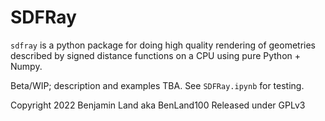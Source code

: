 # SDFRay

`sdfray` is a python package for doing high quality rendering of geometries
described by signed distance functions on a CPU using pure Python + Numpy. 

Beta/WIP; description and examples TBA. See `SDFRay.ipynb` for testing.

Copyright 2022 Benjamin Land aka BenLand100
Released under GPLv3

